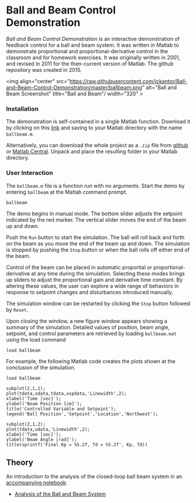 Ball and Beam Control Demonstration
===================================

*Ball and Beam Control Demonstration* is an interactive demonstration of feedback control for a ball and beam system. It was written in Matlab to demonstrate proportional and proportional-derivative control in the classroom and for homework exercises. It was originally written in 2001, and revised in 2011 for the then-current version of Matlab. The github repository was created in 2015.

<img align="center" src="https://raw.githubusercontent.com/jckantor/Ball-and-Beam-Control-Demonstration/master/ballbeam.png" alt="Ball and Beam Screenshot" title="Ball and Beam"/ width="320"  >

### Installation

The demonstration is self-contained in a single Matlab function. Download it by clicking on this [link](https://raw.githubusercontent.com/jckantor/Ball-and-Beam-Control-Demonstration/master/ballbeam.m) and saving to your Matlab directory with the name `ballbeam.m`.  

Alternatively, you can download the whole project as a `.zip` file from [github](http://jckantor.github.io/Ball-and-Beam-Control-Demonstration/) or [Matlab Central](http://www.mathworks.com/matlabcentral/fileexchange/151-ball---beam-demo). Unpack and place the resulting folder in your Matlab directory. 

### User Interaction

The `ballbeam.m` file is a function run with no arguments. Start the demo by entering `ballbeam` at the Matlab command prompt.

    ballbeam

The demo begins in manual mode. The bottom slider adjusts the setpoint indicated by the red marker. The vertical slider moves the end of the beam up and down. 

Push the `Run` button to start the simulation. The ball will roll back and forth on the beam as you move the end of the beam up and down. The simulation is stopped by pushing the `Stop` button or when the ball rolls off either end of the beam.

Control of the beam can be placed in automatic proportial or proportional-derivative at any time during the simulation. Selecting these modes brings up sliders to adjust the proportional gain and derivative time constant. By altering these values, the user can explore a wide range of behaviors in response to setpoint changes and disturbances introduced manually.

The simulation window can be restarted by clicking the `Stop` button followed by `Reset`.

Upon closing the window, a new figure window appears showing a summary of the simulation. Detailed values of position, beam angle, setpoint, and control parameters are retrieved by loading `ballbeam.mat` using the load command

    load ballbeam

For example, the following Matlab code creates the plots shown at the conclusion of the simulation.

    load ballbeam

    subplot(2,1,1);
    plot(tdata,xdata,tdata,xspdata,'Linewidth',2);
    xlabel('Time [sec]');
    ylabel('Beam Position [cm]');
    title('Controlled Variable and Setpoint');
    legend('Ball Position','Setpoint','Location','Northwest');

    subplot(2,1,2);
    plot(tdata,udata,'Linewidth',2);
    xlabel('Time [sec]');
    ylabel('Beam Angle [rad]');
    title(sprintf('Final Kp = %5.2f, Td = %5.2f', Kp, Td))

## Theory

An introduction to the analysis of the closed-loop ball beam system in an [accompanying notebook](http://nbviewer.ipython.org/github/jckantor/Ball-and-Beam-Control-Demonstration/blob/master/theory.ipynb):

* [Analysis of the Ball and Beam System](http://nbviewer.ipython.org/github/jckantor/Ball-and-Beam-Control-Demonstration/blob/master/theory.ipynb)
